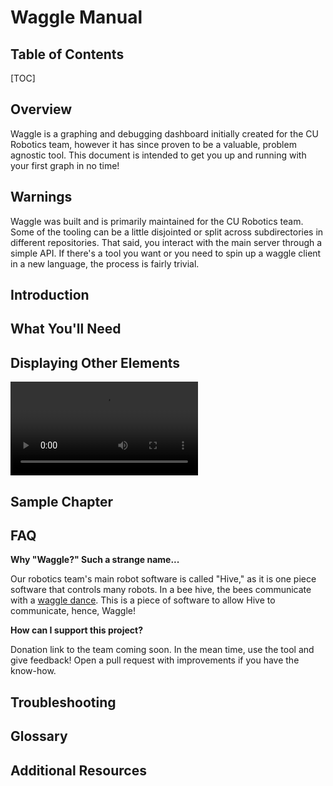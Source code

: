 # Waggle Manual

## Table of Contents

[TOC]

## Overview

Waggle is a graphing and debugging dashboard initially created for the CU Robotics team, however it has since proven to be a valuable, problem agnostic tool. This document is intended to get you up and running with your first graph in no time! 

## Warnings

Waggle was built and is primarily maintained for the CU Robotics team. Some of the tooling can be a little disjointed or split across subdirectories in different repositories. That said, you interact with the main server through a simple API. If there's a tool you want or you need to spin up a waggle client in a new language, the process is fairly trivial. 

## Introduction



## What You'll Need

## Displaying Other Elements

<video src="/Users/human/Documents/waggle/docs/demo_video.MP4"></video>


## Sample Chapter

## FAQ

**Why "Waggle?" Such a strange name...**

Our robotics team's main robot software is called "Hive," as it is one piece software that controls many robots. In a bee hive, the bees communicate with a [waggle dance](https://en.wikipedia.org/wiki/Waggle_dance). This is a piece of software to allow Hive to communicate, hence, Waggle!

**How can I support this project?**

Donation link to the team coming soon. In the mean time, use the tool and give feedback! Open a pull request with improvements if you have the know-how. 

## Troubleshooting

## Glossary

## Additional Resources
